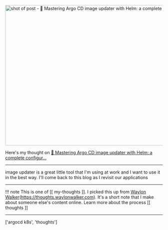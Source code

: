 
<a href="https://www.cncf.io/blog/2024/11/05/mastering-argo-cd-image-updater-with-helm-a-complete-configuration-guide/">
    <img
        src="https://shots.wayl.one/shot/?url=https://www.cncf.io/blog/2024/11/05/mastering-argo-cd-image-updater-with-helm-a-complete-configuration-guide/&height=450&width=800&scaled_width=800&scaled_height=450&selectors=""
        alt="shot of post - 💭 Mastering Argo CD image updater with Helm: a complete configur..."
        height=450
        width=800
    >
</a>

Here's my thought on <a href="https://www.cncf.io/blog/2024/11/05/mastering-argo-cd-image-updater-with-helm-a-complete-configuration-guide/">💭 Mastering Argo CD image updater with Helm: a complete configur...</a>

---

image updater is a great little tool that I'm using at work and I want to use it in the best way. I'll come back to this blog as I revisit our applications

---

!!! note
     This is one of [[ my-thoughts ]]. I picked this up from [Waylon Walker](https://waylonwalker.com)(https://thoughts.waylonwalker.com). It's a short note that I make about someone else's
     content online.  Learn more about the process [[ thoughts ]]


---

['argocd k8s', 'thoughts']
        